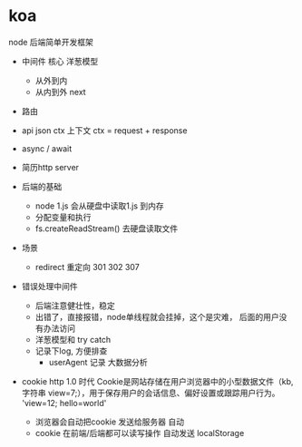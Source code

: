 # koa

node 后端简单开发框架

- 中间件
  核心 洋葱模型
  - 从外到内 
  - 从内到外
  next 
- 路由
- api json ctx 
  上下文 ctx = request + response 
- async / await 

- 简历http server

- 后端的基础
  - node 1.js 会从硬盘中读取1.js 到内存 
  - 分配变量和执行
  - fs.createReadStream() 去硬盘读取文件

- 场景
  - redirect 重定向
    301 302 307 

- 错误处理中间件
  - 后端注意健壮性，稳定
  - 出错了，直接报错，node单线程就会挂掉，这个是灾难， 后面的用户没有办法访问
  - 洋葱模型和 try catch 
  - 记录下log, 方便排查
    - userAgent 记录  大数据分析

- cookie http 1.0 时代
  Cookie是网站存储在用户浏览器中的小型数据文件（kb, 字符串 view=7;），用于保存用户的会话信息、偏好设置或跟踪用户行为。
  'view=12; hello=world'
  - 浏览器会自动把cookie 发送给服务器 自动
  - cookie 在前端/后端都可以读写操作 自动发送
  localStorage
